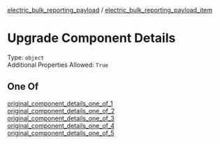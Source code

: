 


  
[electric_bulk_reporting_payload](electric_bulk_reporting_payload.md) / [electric_bulk_reporting_payload_item](electric_bulk_reporting_payload_item.md)
# Upgrade Component Details
  
Type: `object`  
Additional Properties Allowed: `True`
## One Of
  
  
[original_component_details_one_of_1](original_component_details_one_of_1.md)  
[original_component_details_one_of_2](original_component_details_one_of_2.md)  
[original_component_details_one_of_3](original_component_details_one_of_3.md)  
[original_component_details_one_of_4](original_component_details_one_of_4.md)  
[original_component_details_one_of_5](original_component_details_one_of_5.md)
